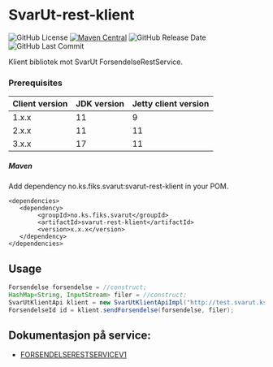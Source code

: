 # SvarUt-rest-klient 
![GitHub License](https://img.shields.io/github/license/ks-no/svarut-rest-klient)
[![Maven Central](https://img.shields.io/maven-central/v/no.ks.fiks.svarut/svarut-rest-klient)](https://search.maven.org/artifact/no.ks.fiks.svarut/svarut-rest-klient)
![GitHub Release Date](https://img.shields.io/github/release-date/ks-no/svarut-rest-klient.svg)
![GitHub Last Commit](https://img.shields.io/github/last-commit/ks-no/svarut-rest-klient.svg)

Klient bibliotek mot SvarUt ForsendelseRestService. 

### Prerequisites

| Client version | JDK version | Jetty client version |
|----------------|-------------|----------------------|
| 1.x.x          | 11          | 9                    |
| 2.x.x          | 11          | 11                   |
| 3.x.x          | 17          | 11                   |

##### Maven
Add dependency no.ks.fiks.svarut:svarut-rest-klient in your POM.

    <dependencies>
       <dependency>
            <groupId>no.ks.fiks.svarut</groupId>
            <artifactId>svarut-rest-klient</artifactId>
            <version>x.x.x</version>
       </dependency>
    </dependencies>


## Usage

```java
Forsendelse forsendelse = //construct;
HashMap<String, InputStream> filer = //construct;
SvarUtKlientApi klient = new SvarUtKlientApiImpl("http://test.svarut.ks.no", avsender, servicePassord);
ForsendelseId id = klient.sendForsendelse(forsendelse, filer);
```


## Dokumentasjon på service:
 
 * [FORSENDELSERESTSERVICEV1](https://ks-no.github.io/svarut/integrasjon/forsendelserestservicev1/)
